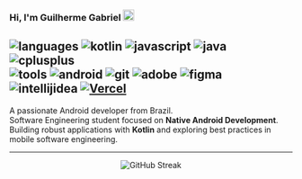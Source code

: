 ### Hi, I'm Guilherme Gabriel <img src="https://media.giphy.com/media/hvRJCLFzcasrR4ia7z/giphy.gif" width="20">

![languages](https://img.shields.io/static/v1?label=&message=languages:&color=%23000000&style=flat-square) 
![kotlin](https://img.shields.io/static/v1?logo=kotlin&label=&message=kotlin&color=%23000000&logoColor=AAA&style=flat-square) 
![javascript](https://img.shields.io/static/v1?logo=javascript&label=&message=javascript&color=%23000000&logoColor=AAA&style=flat-square) 
![java](https://img.shields.io/static/v1?logo=java&label=&message=java&color=%23000000&logoColor=AAA&style=flat-square) 
![cplusplus](https://img.shields.io/static/v1?logo=cplusplus&label=&message=cpp&color=%23000000&logoColor=AAA&style=flat-square)  
![tools](https://img.shields.io/static/v1?label=&message=tools:&color=%23000000&style=flat-square) 
![android](https://img.shields.io/static/v1?logo=android&label=&message=android&color=%23000000&logoColor=AAA&style=flat-square) 
![git](https://img.shields.io/static/v1?logo=git&label=&message=git&color=%23000000&logoColor=AAA&style=flat-square) 
![adobe](https://img.shields.io/static/v1?logo=adobe&label=&message=adobe&color=%23000000&logoColor=AAA&style=flat-square) 
![figma](https://img.shields.io/static/v1?logo=figma&label=&message=figma&color=%23000000&logoColor=AAA&style=flat-square) 
![intellijidea](https://img.shields.io/static/v1?logo=intellijidea&label=&message=intellij&color=%23000000&logoColor=AAA&style=flat-square)
[![Vercel](https://img.shields.io/badge/Vercel-%23000000.svg?logo=vercel&logoColor=white)](#)
---


A passionate Android developer from Brazil.  
Software Engineering student focused on **Native Android Development**.  
Building robust applications with **Kotlin** and exploring best practices in mobile software engineering.

---

<div align="center">
  <img src="https://github-readme-streak-stats.herokuapp.com/?user=gabreoo&theme=black-white&background=000000&ring=AAAAAA&fire=AAAAAA&currStreakNum=FFFFFF&sideNums=AAAAAA&currStreakLabel=AAAAAA&sideLabels=AAAAAA&dates=AAAAAA" alt="GitHub Streak" />
</div>


